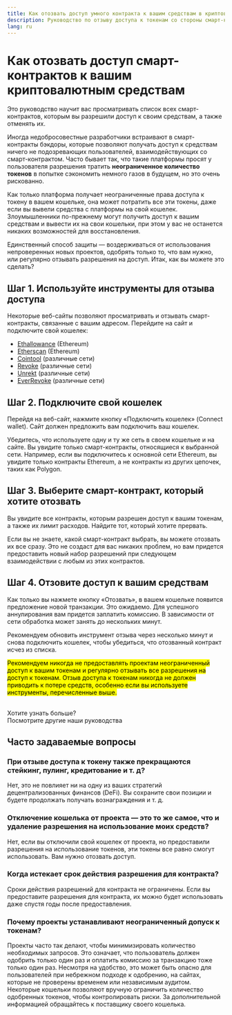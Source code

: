 ```yaml
---
title: Как отозвать доступ умного контракта к вашим средствам в криптовалюте
description: Руководство по отзыву доступа к токенам со стороны смарт-контрактов, эксплуатирующих их в своих целях
lang: ru
---
```


# Как отозвать доступ смарт-контрактов к вашим криптовалютным средствам

Это руководство научит вас просматривать список всех смарт-контрактов, которым вы разрешили доступ к своим средствам, а также отменять их.

Иногда недобросовестные разработчики встраивают в смарт-контракты бэкдоры, которые позволяют получать доступ к средствам ничего не подозревающих пользователей, взаимодействующих со смарт-контрактом. Часто бывает так, что такие платформы просят у пользователя разрешения тратить **неограниченное количество токенов** в попытке сэкономить немного газов в будущем, но это очень рискованно.

Как только платформа получает неограниченные права доступа к токену в вашем кошельке, она может потратить все эти токены, даже если вы вывели средства с платформы на свой кошелек. Злоумышленники по-прежнему могут получить доступ к вашим средствам и вывести их на свои кошельки, при этом у вас не останется никаких возможностей для восстановления.

Единственный способ защиты — воздерживаться от использования непроверенных новых проектов, одобрять только то, что вам нужно, или регулярно отзывать разрешения на доступ. Итак, как вы можете это сделать?

## Шаг 1. Используйте инструменты для отзыва доступа

Некоторые веб-сайты позволяют просматривать и отзывать смарт-контракты, связанные с вашим адресом. Перейдите на сайт и подключите свой кошелек:

- [Ethallowance](https://ethallowance.com/) (Ethereum)
- [Etherscan](https://etherscan.io/tokenapprovalchecker) (Ethereum)
- [Cointool](https://cointool.app/approve/eth) (различные сети)
- [Revoke](https://revoke.cash/) (различные сети)
- [Unrekt](https://app.unrekt.net/) (различные сети)
- [EverRevoke](https://everrise.com/everrevoke/) (различные сети)

## Шаг 2. Подключите свой кошелек

Перейдя на веб-сайт, нажмите кнопку «Подключить кошелек» (Connect wallet). Сайт должен предложить вам подключить ваш кошелек.

Убедитесь, что используете одну и ту же сеть в своем кошельке и на сайте. Вы увидите только смарт-контракты, относящиеся к выбранной сети. Например, если вы подключитесь к основной сети Ethereum, вы увидите только контракты Ethereum, а не контракты из других цепочек, таких как Polygon.

## Шаг 3. Выберите смарт-контракт, который хотите отозвать

Вы увидите все контракты, которым разрешен доступ к вашим токенам, а также их лимит расходов. Найдите тот, который хотите прервать.

Если вы не знаете, какой смарт-контракт выбрать, вы можете отозвать их все сразу. Это не создаст для вас никаких проблем, но вам придется предоставить новый набор разрешений при следующем взаимодействии с любым из этих контрактов.

## Шаг 4. Отзовите доступ к вашим средствам

Как только вы нажмете кнопку «Отозвать», в вашем кошельке появится предложение новой транзакции. Это ожидаемо. Для успешного аннулирования вам придется заплатить комиссию. В зависимости от сети обработка может занять до нескольких минут.

Рекомендуем обновить инструмент отзыва через несколько минут и снова подключить кошелек, чтобы убедиться, что отозванный контракт исчез из списка.

<mark>Рекомендуем никогда не предоставлять проектам неограниченный доступ к вашим токенам и регулярно отзывать все разрешения на доступ к токенам. Отзыв доступа к токенам никогда не должен приводить к потере средств, особенно если вы используете инструменты, перечисленные выше.</mark>

 <br />

<InfoBanner shouldSpaceBetween emoji=":eyes:">
  <div>Хотите узнать больше?</div>
  <ButtonLink href="/guides/">
    Посмотрите другие наши руководства
  </ButtonLink>
</InfoBanner>

## Часто задаваемые вопросы

### При отзыве доступа к токену также прекращаются стейкинг, пулинг, кредитование и т. д?

Нет, это не повлияет ни на одну из ваших стратегий децентрализованных финансов (DeFi). Вы сохраните свои позиции и будете продолжать получать вознаграждения и т. д.

### Отключение кошелька от проекта — это то же самое, что и удаление разрешения на использование моих средств?

Нет, если вы отключили свой кошелек от проекта, но предоставили разрешения на использование токенов, эти токены все равно смогут использовать. Вам нужно отозвать доступ.

### Когда истекает срок действия разрешения для контракта?

Сроки действия разрешений для контракта не ограничены. Если вы предоставите разрешения для контракта, их можно будет использовать даже спустя годы после предоставления.

### Почему проекты устанавливают неограниченный допуск к токенам?

Проекты часто так делают, чтобы минимизировать количество необходимых запросов. Это означает, что пользователь должен одобрить только один раз и оплатить комиссию за транзакцию тоже только один раз. Несмотря на удобство, это может быть опасно для пользователей при небрежном подходе к одобрению, на сайтах, которые не проверены временем или независимым аудитом. Некоторые кошельки позволяют вручную ограничить количество одобренных токенов, чтобы контролировать риски. За дополнительной информацией обращайтесь к поставщику своего кошелька.
